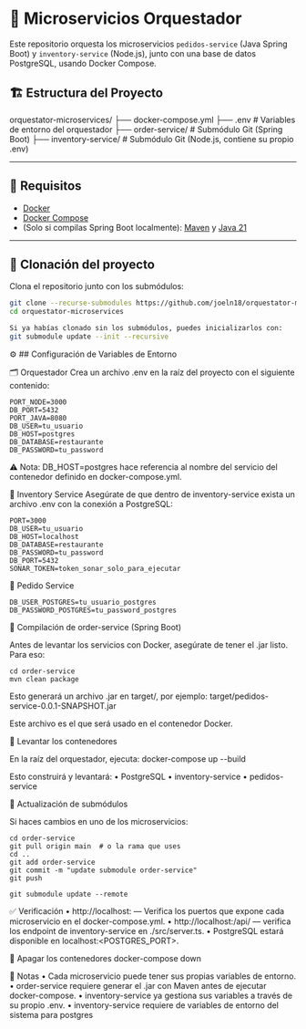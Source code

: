 # 🧩 Microservicios Orquestador

Este repositorio orquesta los microservicios `pedidos-service` (Java Spring Boot) y `inventory-service` (Node.js), junto con una base de datos PostgreSQL, usando Docker Compose.

## 🏗️ Estructura del Proyecto
orquestator-microservices/
├── docker-compose.yml
├── .env                      # Variables de entorno del orquestador
├── order-service/          # Submódulo Git (Spring Boot)
├── inventory-service/        # Submódulo Git (Node.js, contiene su propio .env)

---

## 🚀 Requisitos

- [Docker](https://www.docker.com/)
- [Docker Compose](https://docs.docker.com/compose/)
- (Solo si compilas Spring Boot localmente): [Maven](https://maven.apache.org/) y [Java 21](https://jdk.java.net/21/)

---

## 🧬 Clonación del proyecto

Clona el repositorio junto con los submódulos:

```bash
git clone --recurse-submodules https://github.com/joeln18/orquestator-microservices.git
cd orquestator-microservices

Si ya habías clonado sin los submódulos, puedes inicializarlos con:
git submodule update --init --recursive
```

⚙️ ## Configuración de Variables de Entorno

🗂️ Orquestador
Crea un archivo .env en la raíz del proyecto con el siguiente contenido:

```env
PORT_NODE=3000
DB_PORT=5432
PORT_JAVA=8080
DB_USER=tu_usuario
DB_HOST=postgres
DB_DATABASE=restaurante
DB_PASSWORD=tu_password
```
⚠️ Nota: DB_HOST=postgres hace referencia al nombre del servicio del contenedor definido en docker-compose.yml.

🧾 Inventory Service
Asegúrate de que dentro de inventory-service exista un archivo .env con la conexión a PostgreSQL:

```env
PORT=3000
DB_USER=tu_usuario
DB_HOST=localhost
DB_DATABASE=restaurante
DB_PASSWORD=tu_password
DB_PORT=5432
SONAR_TOKEN=token_sonar_solo_para_ejecutar
```
🧾 Pedido Service

```env
DB_USER_POSTGRES=tu_usuario_postgres
DB_PASSWORD_POSTGRES=tu_password_postgres
```

🔨 Compilación de order-service (Spring Boot)

Antes de levantar los servicios con Docker, asegúrate de tener el .jar listo. Para eso:

```
cd order-service
mvn clean package
```
Esto generará un archivo .jar en target/, por ejemplo:
target/pedidos-service-0.0.1-SNAPSHOT.jar

Este archivo es el que será usado en el contenedor Docker.

🐳 Levantar los contenedores

En la raíz del orquestador, ejecuta:
docker-compose up --build

Esto construirá y levantará:
	•	PostgreSQL
	•	inventory-service
	•	pedidos-service

🔁 Actualización de submódulos

Si haces cambios en uno de los microservicios:
```
cd order-service
git pull origin main  # o la rama que uses
cd ..
git add order-service
git commit -m "update submodule order-service"
git push

git submodule update --remote
```

✅ Verificación
	•	http://localhost:<puerto> — Verifica los puertos que expone cada microservicio en el docker-compose.yml.
	•	http://localhost:<puerto>/api/<endpoint> — verifica los endpoint de inventory-service en ./src/server.ts.
	•	PostgreSQL estará disponible en localhost:<POSTGRES_PORT>.

🧹 Apagar los contenedores
docker-compose down

📎 Notas
	•	Cada microservicio puede tener sus propias variables de entorno.
	•	order-service requiere generar el .jar con Maven antes de ejecutar docker-compose.
	•	inventory-service ya gestiona sus variables a través de su propio .env.
	•	inventory-service requiere de variables de entorno del sistema para postgres







